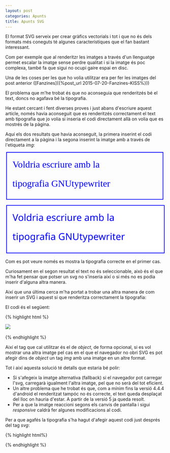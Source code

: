```yaml
---
layout: post
categories: Apunts
title: Apunts SVG
---
```


El format SVG serveix per crear gràfics vectorials i tot i que no és dels formats més coneguts té algunes característiques que el fan bastant interessant.

Com per exemple que al renderitzr les imatges a través d'un llenguatge permet escalar la imatge sense perdre qualitat i si la imatge és poc complexa, també fa que sigui no ocupi gaire espai en disc.

Una de les coses per les que ho volia utilitzar era per fer les imatges del post anterior ([Fanzines]({%post_url 2015-07-20-Fanzines-KISS%}))

El problema que m'he trobat és que no aconseguia que renderitzés bé el text, doncs no agafava bé la tipografia.

He estant cercant i fent diverses proves i just abans d'escriure aquest artícle, només havia aconseguit que es renderitzés correctament el text amb tipografia que jo volia si inseria el codi directament allà on volia que es mostrés de la pàgina.

Aquí els dos resultats que havia aconseguit, la primera inserint el codi directament a la pàgina i la segona inserint la imatge amb a través de l'etiqueta *img*:

<svg width="500px" height="150px" viewBox="0 0 501 152"
     xmlns="http://www.w3.org/2000/svg" version="1.1">
     <defs>
       <style type="text/css">
         <![CDATA[
         @font-face {
             font-family: 'GNUtypewriter';
             src: url('/assets/gtw.otf');
             font-weight: normal;
             font-style: normal;
         }
         ]]>
      </style>
     </defs>
      <desc>Exemple de text</desc>
      <text x="20" y="50"
            font-family="GNUtypewriter" font-size="30" fill="blue" >
        Voldria escriure amb la
      </text>
      <text x="20" y="110"
            font-family="GNUtypewriter" font-size="30" fill="blue" >
        tipografia GNUtypewriter
      </text>
      <!-- Show outline of canvas using 'rect' element -->
      <rect x="1" y="1" width="500px" height="150px"
            fill="none" stroke="blue" stroke-width="2" />
</svg>

<img src="/assets/test.svg" />

Com es pot veure només es mostra la tipografia correcte en el primer cas.

Curiosament en el segon resultat el text no és seleccionable, això és el que m'ha fet pensar que potser un svg no s'inseria així o si més no es podia inserir d'alguna altra manera.

Així que una última cerca m'ha portat a trobar una altra manera de com inserir un SVG i aquest si que renderitza correctament la tipografia:

<object data="/assets/test.svg" type="image/svg+xml"></object>

El codi és el següent:

{% highlight html %}

<object data="/assets/fitxer.svg" type="image/svg+xml">
  <img src="/assets/fitxer-nosvg.png" />
</object>

{% endhighlight %}

Així el tag que cal utilitzar és el de *object*, de forma opcional, si es vol mostrar una altra imatge pel cas en el que el navegador no obri SVG es pot afegir dins de *object* un tag *img* amb una imatge en un altre format.

Tot i així aquesta solució té detalls que estaria bé polir:

* Si s'afegeix la imatge alternativa (fallback) si el navegador pot carregar l'svg, carregarà igualment l'altra imatge, pel que no serà del tot eficient.
* Un altre problema que he trobat és que, com a mínim fins la versió 4.4.4 d'android el renderitzat tampóc no és correcte, el text queda desplaçat del lloc on hauria d'estar. A partir de la versió 5 ja queda resolt.
* Per a que la imatge reaccioni segons els canvis de pantalla i sigui *responsive* caldrà fer algunes modificacions al codi.

Per a que agafés la tipografia s'ha hagut d'afegir aquest codi just després del tag *svg*:

{% highlight html%}
   <style
      type="text/css"
      id="style3">
        @font-face {
            font-family: 'GNUtypewriter';
            src:
                local('GNUTypewriter'),
                url('/assets/gtw.otf');
            font-weight: normal;
            font-style: normal;
        }
 </style>

 {% endhighlight %}
